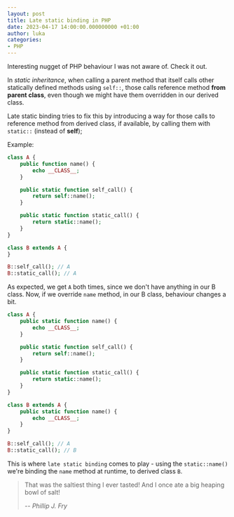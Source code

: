 ```yaml
---
layout: post
title: Late static binding in PHP
date: 2023-04-17 14:00:00.000000000 +01:00
author: luka
categories:
- PHP
---
```


Interesting nugget of PHP behaviour I was not aware of. Check it out.

In *static inheritance*, when calling a parent method that itself calls other statically defined methods using `self::`, those calls reference method  __from parent class__, even though we might have them overridden in our derived class.

Late static binding tries to fix this by introducing a way for those calls to reference method from derived class, if available, by calling them with `static::` (instead of __self__);

Example:

```php
class A {
	public function name() {
		echo __CLASS__;
	}

	public static function self_call() {
		return self::name();
	}

	public static function static_call() {
		return static::name();
	}
}

class B extends A {
}

B::self_call(); // A
B::static_call(); // A
```

As expected, we get `A` both times, since we don't have anything in our B class. Now, if we override `name` method, in our B class, behaviour changes a bit.

```php
class A {
	public static function name() {
		echo __CLASS__;
	}

	public static function self_call() {
		return self::name();
	}

	public static function static_call() {
		return static::name();
	}
}

class B extends A {
    public static function name() {
		echo __CLASS__;
	}
}

B::self_call(); // A
B::static_call(); // B
```

This is where `late static binding` comes to play - using the `static::name()` we're binding the `name` method at runtime, to derived class `B`.


> That was the saltiest thing I ever tasted! And I once ate a big heaping bowl of salt!
>
> -- <cite>Phillip J. Fry</cite>

